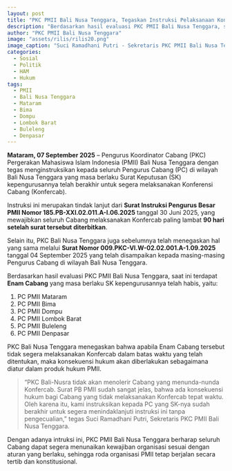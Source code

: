 ```yaml
---
layout: post
title: "PKC PMII Bali Nusa Tenggara, Tegaskan Instruksi Pelaksanaan Konfercab"
description: "Berdasarkan hasil evaluasi PKC PMII Bali Nusa Tenggara, saat ini terdapat enam Cabang yang masa berlaku SK kepengurusannya telah habis"
author: "PKC PMII Bali Nusa Tenggara"
image: "assets/rilis/rilis20.png"
image_caption: "Suci Ramadhani Putri - Sekretaris PKC PMII Bali Nusa Tenggara"
categories:
  - Sosial
  - Politik
  - HAM
  - Hukum
tags:
  - PMII
  - Bali Nusa Tenggara
  - Mataram
  - Bima
  - Dompu
  - Lombok Barat
  - Buleleng
  - Denpasar
---
```


**Mataram, 07 September 2025** – Pengurus Koordinator Cabang (PKC) Pergerakan Mahasiswa Islam Indonesia (PMII) Bali Nusa Tenggara dengan tegas menginstruksikan kepada seluruh Pengurus Cabang (PC) di wilayah Bali Nusa Tenggara yang masa berlaku Surat Keputusan (SK) kepengurusannya telah berakhir untuk segera melaksanakan Konferensi Cabang (Konfercab).

Instruksi ini merupakan tindak lanjut dari **Surat Instruksi Pengurus Besar PMII Nomor 185.PB-XXI.02.011.A-I.06.2025** tanggal 30 Juni 2025, yang mewajibkan seluruh Cabang melaksanakan Konfercab paling lambat **90 hari setelah surat tersebut diterbitkan**.

Selain itu, PKC Bali Nusa Tenggara juga sebelumnya telah menegaskan hal yang sama melalui **Surat Nomor 009.PKC-VI.W-02.02.001.A-1.09.2025** tanggal 04 September 2025 yang telah disampaikan kepada masing-masing Pengurus Cabang di wilayah Bali Nusa Tenggara.

Berdasarkan hasil evaluasi PKC PMII Bali Nusa Tenggara, saat ini terdapat **Enam Cabang** yang masa berlaku SK kepengurusannya telah habis, yaitu:

1. PC PMII Mataram
2. PC PMII Bima
3. PC PMII Dompu
4. PC PMII Lombok Barat
5. PC PMII Buleleng
6. PC PMII Denpasar

PKC Bali Nusa Tenggara menegaskan bahwa apabila Enam Cabang tersebut tidak segera melaksanakan Konfercab dalam batas waktu yang telah ditentukan, maka konsekuensi hukum akan diberlakukan sebagaimana diatur dalam produk hukum PMII.

> “PKC Bali-Nusra tidak akan menolerir Cabang yang menunda-nunda Konfercab. Surat PB PMII sudah sangat jelas, bahwa ada konsekuensi hukum bagi Cabang yang tidak melaksanakan Konfercab tepat waktu. Oleh karena itu, kami instruksikan kepada PC yang SK-nya sudah berakhir untuk segera menindaklanjuti instruksi ini tanpa pengecualian,”
> tegas Suci Ramadhani Putri, Sekretaris PKC PMII Bali Nusa Tenggara.

Dengan adanya intruksi ini, PKC PMII Bali Nusa Tenggara berharap seluruh Cabang dapat segera menunaikan kewajiban organisasi sesuai dengan aturan yang berlaku, sehingga roda organisasi PMII tetap berjalan secara tertib dan konstitusional.
